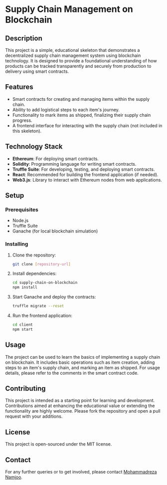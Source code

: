 
# Supply Chain Management on Blockchain

## Description
This project is a simple, educational skeleton that demonstrates a decentralized supply chain management system using blockchain technology. It is designed to provide a foundational understanding of how products can be tracked transparently and securely from production to delivery using smart contracts.

## Features
- Smart contracts for creating and managing items within the supply chain.
- Ability to add logistical steps to each item's journey.
- Functionality to mark items as shipped, finalizing their supply chain progress.
- A frontend interface for interacting with the supply chain (not included in this skeleton).

## Technology Stack
- **Ethereum**: For deploying smart contracts.
- **Solidity**: Programming language for writing smart contracts.
- **Truffle Suite**: For developing, testing, and deploying smart contracts.
- **React**: Recommended for building the frontend application (if needed).
- **Web3.js**: Library to interact with Ethereum nodes from web applications.

## Setup
### Prerequisites
- Node.js
- Truffle Suite
- Ganache (for local blockchain simulation)

### Installing
1. Clone the repository:
   ```bash
   git clone [repository-url]
   ```
2. Install dependencies:
   ```bash
   cd supply-chain-on-blockchain
   npm install
   ```
3. Start Ganache and deploy the contracts:
   ```bash
   truffle migrate --reset
   ```
4. Run the frontend application:
   ```bash
   cd client
   npm start
   ```

## Usage
The project can be used to learn the basics of implementing a supply chain on blockchain. It includes basic operations such as item creation, adding steps to an item's supply chain, and marking an item as shipped. For usage details, please refer to the comments in the smart contract code.

## Contributing
This project is intended as a starting point for learning and development. Contributions aimed at enhancing the educational value or extending the functionality are highly welcome. Please fork the repository and open a pull request with your additions.

## License
This project is open-sourced under the MIT license.

## Contact
For any further queries or to get involved, please contact [Mohammadreza Namjoo](mailto:mohammadrezanamjoo.cs@gmail.com).
